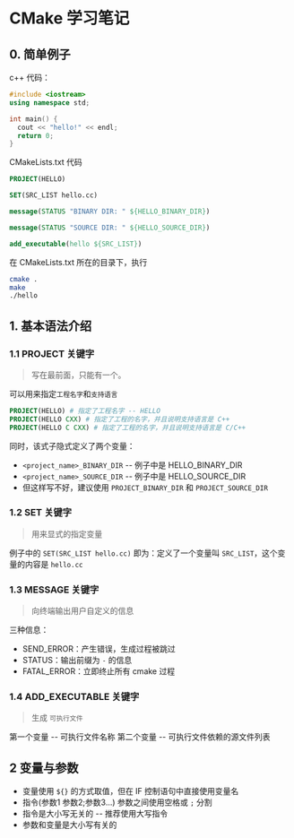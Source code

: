 # CMake 学习笔记

## 0. 简单例子
c++ 代码：
```cpp
#include <iostream>
using namespace std;

int main() {
  cout << "hello!" << endl;
  return 0;
}
```
CMakeLists.txt 代码
```cmake
PROJECT(HELLO)

SET(SRC_LIST hello.cc)

message(STATUS "BINARY DIR: " ${HELLO_BINARY_DIR})

message(STATUS "SOURCE DIR: " ${HELLO_SOURCE_DIR})

add_executable(hello ${SRC_LIST})

```

在 CMakeLists.txt 所在的目录下，执行
```bash
cmake .
make
./hello
```
## 1. 基本语法介绍
### 1.1 PROJECT 关键字
> 写在最前面，只能有一个。

可以用来指定`工程名字`和`支持语言`
```cmake
PROJECT(HELLO) # 指定了工程名字 -- HELLO
PROJECT(HELLO CXX) # 指定了工程的名字，并且说明支持语言是 C++
PROJECT(HELLO C CXX) # 指定了工程的名字，并且说明支持语言是 C/C++
```

同时，该式子隐式定义了两个变量：
- `<project_name>_BINARY_DIR` -- 例子中是 HELLO_BINARY_DIR
- `<project_name>_SOURCE_DIR` -- 例子中是 HELLO_SOURCE_DIR
- 但这样写不好，建议使用 `PROJECT_BINARY_DIR` 和 `PROJECT_SOURCE_DIR`

### 1.2 SET 关键字
> 用来显式的指定变量

例子中的 `SET(SRC_LIST hello.cc)` 即为：定义了一个变量叫 `SRC_LIST`，这个变量的内容是 `hello.cc`

### 1.3 MESSAGE 关键字
> 向终端输出用户自定义的信息

三种信息：
- SEND_ERROR：产生错误，生成过程被跳过
- STATUS：输出前缀为 `-` 的信息
- FATAL_ERROR：立即终止所有 cmake 过程

### 1.4 ADD_EXECUTABLE 关键字
> 生成 `可执行文件`

第一个变量 -- 可执行文件名称
第二个变量 -- 可执行文件依赖的源文件列表

## 2 变量与参数

- 变量使用 `${}` 的方式取值，但在 IF 控制语句中直接使用变量名
- 指令(参数1 参数2;参数3...) 参数之间使用空格或 `;` 分割
- 指令是大小写无关的 -- 推荐使用大写指令
- 参数和变量是大小写有关的